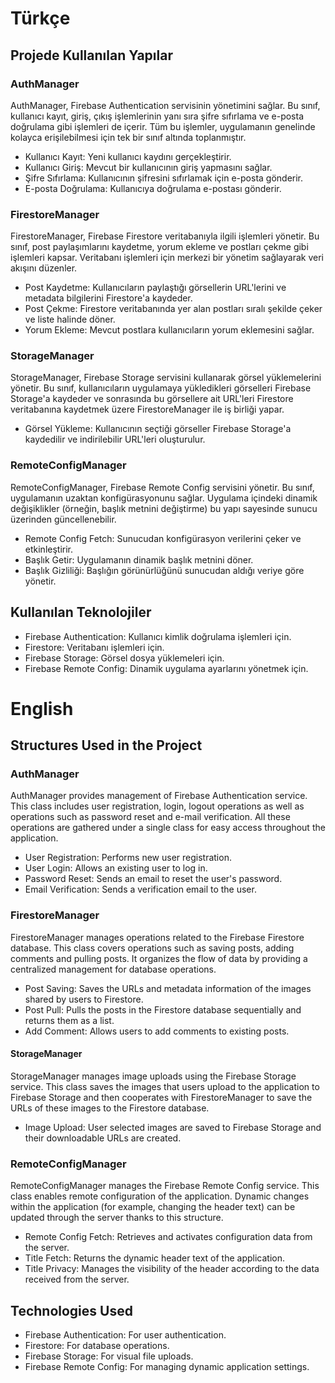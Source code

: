 # Türkçe
## Projede Kullanılan Yapılar
### AuthManager
AuthManager, Firebase Authentication servisinin yönetimini sağlar. Bu sınıf, kullanıcı kayıt, giriş, çıkış işlemlerinin yanı sıra şifre sıfırlama ve e-posta doğrulama gibi işlemleri de içerir. Tüm bu işlemler, uygulamanın genelinde kolayca erişilebilmesi için tek bir sınıf altında toplanmıştır.

- Kullanıcı Kayıt: Yeni kullanıcı kaydını gerçekleştirir.
- Kullanıcı Giriş: Mevcut bir kullanıcının giriş yapmasını sağlar.
- Şifre Sıfırlama: Kullanıcının şifresini sıfırlamak için e-posta gönderir.
- E-posta Doğrulama: Kullanıcıya doğrulama e-postası gönderir.
### FirestoreManager
FirestoreManager, Firebase Firestore veritabanıyla ilgili işlemleri yönetir. Bu sınıf, post paylaşımlarını kaydetme, yorum ekleme ve postları çekme gibi işlemleri kapsar. Veritabanı işlemleri için merkezi bir yönetim sağlayarak veri akışını düzenler.

- Post Kaydetme: Kullanıcıların paylaştığı görsellerin URL'lerini ve metadata bilgilerini Firestore'a kaydeder.
- Post Çekme: Firestore veritabanında yer alan postları sıralı şekilde çeker ve liste halinde döner.
- Yorum Ekleme: Mevcut postlara kullanıcıların yorum eklemesini sağlar.
### StorageManager
StorageManager, Firebase Storage servisini kullanarak görsel yüklemelerini yönetir. Bu sınıf, kullanıcıların uygulamaya yükledikleri görselleri Firebase Storage'a kaydeder ve sonrasında bu görsellere ait URL'leri Firestore veritabanına kaydetmek üzere FirestoreManager ile iş birliği yapar.

- Görsel Yükleme: Kullanıcının seçtiği görseller Firebase Storage'a kaydedilir ve indirilebilir URL'leri oluşturulur.
### RemoteConfigManager
RemoteConfigManager, Firebase Remote Config servisini yönetir. Bu sınıf, uygulamanın uzaktan konfigürasyonunu sağlar. Uygulama içindeki dinamik değişiklikler (örneğin, başlık metnini değiştirme) bu yapı sayesinde sunucu üzerinden güncellenebilir.

- Remote Config Fetch: Sunucudan konfigürasyon verilerini çeker ve etkinleştirir.
- Başlık Getir: Uygulamanın dinamik başlık metnini döner.
- Başlık Gizliliği: Başlığın görünürlüğünü sunucudan aldığı veriye göre yönetir.

## Kullanılan Teknolojiler
- Firebase Authentication: Kullanıcı kimlik doğrulama işlemleri için.
- Firestore: Veritabanı işlemleri için.
- Firebase Storage: Görsel dosya yüklemeleri için.
- Firebase Remote Config: Dinamik uygulama ayarlarını yönetmek için.

# English
## Structures Used in the Project
### AuthManager
AuthManager provides management of Firebase Authentication service. This class includes user registration, login, logout operations as well as operations such as password reset and e-mail verification. All these operations are gathered under a single class for easy access throughout the application.

- User Registration: Performs new user registration.
- User Login: Allows an existing user to log in.
- Password Reset: Sends an email to reset the user's password.
- Email Verification: Sends a verification email to the user.
### FirestoreManager
FirestoreManager manages operations related to the Firebase Firestore database. This class covers operations such as saving posts, adding comments and pulling posts. It organizes the flow of data by providing a centralized management for database operations.

- Post Saving: Saves the URLs and metadata information of the images shared by users to Firestore.
- Post Pull: Pulls the posts in the Firestore database sequentially and returns them as a list.
- Add Comment: Allows users to add comments to existing posts.
#### StorageManager
StorageManager manages image uploads using the Firebase Storage service. This class saves the images that users upload to the application to Firebase Storage and then cooperates with FirestoreManager to save the URLs of these images to the Firestore database.

- Image Upload: User selected images are saved to Firebase Storage and their downloadable URLs are created.
### RemoteConfigManager
RemoteConfigManager manages the Firebase Remote Config service. This class enables remote configuration of the application. Dynamic changes within the application (for example, changing the header text) can be updated through the server thanks to this structure.

- Remote Config Fetch: Retrieves and activates configuration data from the server.
- Title Fetch: Returns the dynamic header text of the application.
- Title Privacy: Manages the visibility of the header according to the data received from the server.

## Technologies Used
- Firebase Authentication: For user authentication.
- Firestore: For database operations.
- Firebase Storage: For visual file uploads.
- Firebase Remote Config: For managing dynamic application settings.

